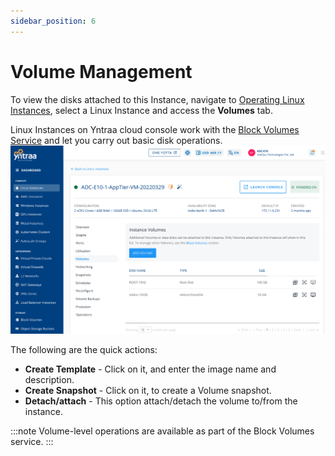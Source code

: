 ```yaml
---
sidebar_position: 6
---
```

# Volume Management 

To view the disks attached to this Instance, navigate to [Operating Linux Instances](AboutLinuxInstances.md), select a Linux Instance and access the **Volumes** tab.

Linux Instances on Yntraa cloud console work with the [Block Volumes Service](/docs/Subscribers/Storage/BlockVolumes/AboutBlockVolumes) and let you carry out basic disk operations.
![voulume](img/voulume.png)

The following are the quick actions:

- **Create Template** - Click on it, and enter the image name and description.
- **Create Snapshot** - Click on it, to create a Volume snapshot.
- **Detach/attach** - This option attach/detach the volume to/from the instance.

:::note
Volume-level operations are available as part of the Block Volumes service.
:::




